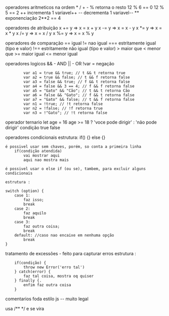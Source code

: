 operadores aritmeticos na ordem * / + -
    % retorna o resto   12 % 6 == 0       12 % 5 == 2
    ++ incrementa 1 variavel++
    -- decrementa 1 variavel--
    ** exponenciação 2**2 == 4

operadores de atribuição
    x += y => x = x + y
    x -= y => x = x - y
    x *= y => x = x * y
    x /= y => x = x / y
    x %= y => x = x % y


operadores de comparação 
    == igual
    != nao igual
    === estritamente igual (tipo e valor)
    !== estritamente não igual (tipo e valor)
    > maior que
    < menor que
    >= maior igual
    <= menor igual

operadores logicos
    && - AND
    || - OR
    !var = negação

            var a1 = true && true; // t && t retorna true
            var a2 = true && false; // t && f retorna false
            var a3 = false && true; // f && t retorna false
            var a4 = false && 3 == 4; // f && f retorna false
            var a5 = "Gato" && "Cão"; // t && t retorna Cão
            var a6 = false && "Gato"; // f && t retorna false
            var a7 = "Gato" && false; // t && f retorna false
            var n1 = !true; // !t retorna false
            var n2 = !false; // !f retorna true
            var n3 = !"Gato"; // !t retorna false


operador ternario
    let age = 16
    age >= 18 ? 'voce pode dirigir' : 'não pode dirigir'
    condição     true                  false

operadores condicionais
    estrutura: if() {} else {}

    é possivel usar sem chaves, porém, so conta a primeira linha
        if(condição atendida)
            vai mostrar aqui
            aqui nao mostra mais

    é possivel usar o else if (ou se), tambem, para excluir alguns condicionais

    estrutura : 
    
    switch (option) {
        case 1: 
            faz isso;
            break
        case 2:
            faz aquilo
            break
        case 3:
            faz outra coisa;
            break
        default: //caso nao encaixe em nenhuma opção
            break
    }

tratamento de excessões - feito para capturar erros
    estrutura :

        if(condição) {
            throw new Error('erro tal')
        } catch(error) {
            faz tal coisa, mostra oq quiser
        } finally {.
            enfim faz outra coisa
        }

comentarios foda estilo js -- muito legal

usa /**  */ e se vira 